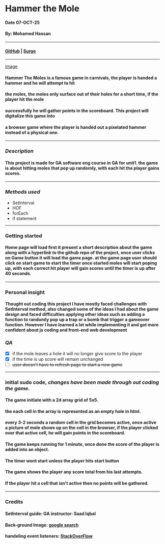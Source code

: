 
# Hammer the Mole
#### Date 07-OCT-25
#### By: Mohamed Hassan

***
#### [GitHub](https://github.com/MohamedHerz/Hammer-The-Moles-) | [Surge](https://sordid-quince.surge.sh/gamePage.html)


***
[image](https://www.alamy.com/stock-photo-a-whacking-game-at-carnival-82403126.html?imageid=A97C2ED6-B580-4298-8AF1-0C9B9B2C9922&pn=1&searchId=a563ffd7502e5c332b90a809e98fa87d&searchtype=0)
#### Hammer The Moles is a famous game in carnivals, the player is handed a hammer and he will attempt to hit
#### the moles, the moles only surface out of their holes for a short time, if the player hit the mole
#### successfully he will gather points in the scoreboard. This project will digitalize this game into
#### a browser game where the player is handed out a pixelated hammer instead of a physical one.

***

### ***Description***
#### This project is made for GA software eng course in GA for unit1. the game is about hitting moles that pop up randomly, with each hit the player gains scores.


***
### ***Methods used***
* SetInterval
*  HOF
  * forEach
* if statement
***
### **Getting started**
#### Home page will load first it present a short description about the game along with a hyperlink to the github repo of the project, once user clicks on Game button it will load the game page. at the game page user should click on start game to start the timer once started moles will start poping up, with each correct hit player will gain scores until the timer is up after 40 seconds.

***
### **Personal insight**
#### Thought out coding this project I have mostly faced challenges with SetInterval method, also changed some of the ideas I had about the game design and faced difficulties applying other ideas such as adding a function to randomly pop up a trap or a bomb that trigger a gameover function. However I have learned a lot while implementing it and got more confident about js coding and front-end web development


### ***QA***
- [x] if the mole leaves a hole it will no longer give score to the player
- [x] if the time is up score will remain unchanged
- [ ] ~~user doesn't have to refresh page to start a new game~~
***
### initial sudo code, *changes have been made through out coding the game.*
#### The game initiate with a 2d array grid of 5x5.
#### the each cell in the array is represented as an empty hole in html.
#### every 3-2 seconds a random cell in the grid becomes active, once active a picture of mole shows up on the cell in the browser, if the player clicked over that active cell, he will gain points in the scoreboard.
#### The game keeps running for 1 minute, once done the score of the player is added into an object.
#### The timer wont start unless the player hits start button
#### The game shows the player any score total from his last attempts.
#### If the player hit a cell that isn't active then no points will be gathered.

***
### **Credits**
#### SetInterval guide: GA instructor: Saad Iqbal
#### Back-ground Image: [google search](https://www.google.com/url?sa=i&url=https%3A%2F%2Fwww.freepik.com%2Ffree-photos-vectors%2Fcartoon-dirt-background&psig=AOvVaw1fXRD8QGLJE98SlRYSJ61H&ust=1759164348314000&source=images&cd=vfe&opi=89978449&ved=0CBgQjhxqFwoTCPjR0on0-48DFQAAAAAdAAAAABAl)
#### handeling event listeners: [StackOverFlow](https://stackoverflow.com/questions/28610365/how-can-i-add-an-event-for-a-one-time-click-to-a-function)





